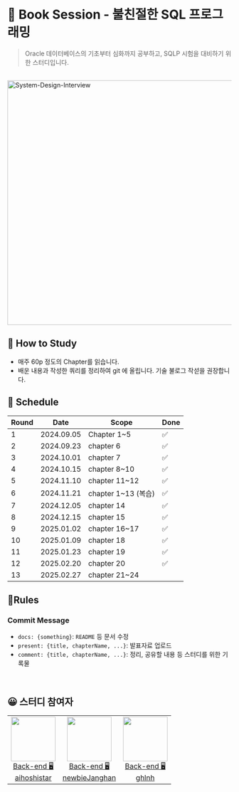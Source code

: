# 📖 Book Session - 불친절한 SQL 프로그래밍

> Oracle 데이터베이스의 기초부터 심화까지 공부하고, SQLP 시험을 대비하기 위한 스터디입니다.

<br>
<img src="./.assets/Unkind-SQL-Programming.png" alt="System-Design-Interview" width="550">
</br>

## 🙌 How to Study

- 매주 60p 정도의 Chapter를 읽습니다.
- 배운 내용과 작성한 쿼리를 정리하여 git 에 올립니다. 기술 불로그 작섣을 권장합니다.

## 📆 Schedule

| Round | Date       | Scope        | Done |
|-------|------------|--------------|------|
| 1     | 2024.09.05 | Chapter 1~5  | ✅    |
| 2     | 2024.09.23 | chapter 6    | ✅    |
| 3     | 2024.10.01 | chapter 7    | ✅    |
| 4     | 2024.10.15 | chapter 8~10 | ✅   |
| 5     | 2024.11.10 | chapter 11~12 | ✅ |
| 6     | 2024.11.21 | chapter 1~13 (복습) | ✅ |
| 7     | 2024.12.05 | chapter 14 | ✅ |
| 8     | 2024.12.15 | chapter 15 | ✅ |
| 9     | 2025.01.02 | chapter 16~17   | ✅ |
| 10    | 2025.01.09 | chapter 18   | ✅ |
| 11    | 2025.01.23 | chapter 19   | ✅ |
| 12    | 2025.02.20 | chapter 20   | ✅ |
| 13    | 2025.02.27 | chapter 21~24 |  |

## 🚦Rules

### Commit Message

- `docs: {something}`: `README` 등 문서 수정
- `present: {title, chapterName, ...}`: 발표자료 업로드
- `comment: {title, chapterName, ...}`: 정리, 공유할 내용 등 스터디를 위한 기록물

<br>

## 😀 스터디 참여자

<table>

<tr>
  <td align=center>
  <a href="https://github.com/aihoshistar">
  <img src="https://avatars.githubusercontent.com/u/45850400?v=4" width="100px"  />
  <br/>
  Back-end 🖥
  <br/>
  aihoshistar
  </a>
  </td>

  <td align=center>
  <a href="https://github.com/newbieJanghan">
  <img src="https://avatars.githubusercontent.com/u/102276240?v=4" width="100px"  />
  <br/>
  Back-end 🖥
  <br/>
  newbieJanghan
  </a>
  </td>

  <td align=center>
  <a href="https://github.com/ghlnh">
  <img src="https://avatars.githubusercontent.com/u/110441894?v=4" width="100px"  />
  <br/>
  Back-end 🖥
  <br/>
  ghlnh
  </a>
  </td>
</tr>


</table>

</br>

